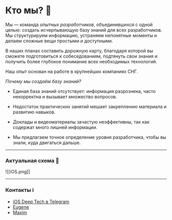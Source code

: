 # Кто мы? 🚀

Мы — команда *опытных разработчиков*, объединившихся с одной целью: создать исчерпывающую базу знаний для всех разработчиков. Мы структурируем информацию, устраняем непонятные моменты и делаем сложные вещи простыми и доступными.

В наших планах составить дорожную карту, благодаря которой вы сможете подготовиться к собеседованиям, подтянуть свои знания и получить более глубокое понимание всех необходимых технологий.

Наш опыт основан на работе в крупнейших компаниях СНГ.

*Почему мы создаём базу знаний?*

- Единая база знаний отсутствует: информация разрознена, часто некорректна и вызывает множество вопросов.

- Недостаток практических занятий мешает закреплению материала и развитию навыков.

- Доклады и видеоматериалы зачастую неэффективны, так как содержат много лишней информации.

- Мы предлагаем точное определение уровня разработчика, чтобы вы знали, куда двигаться дальше.
---
### Актуальная схема 🚏
![[iOS.png]]

---
### Контакты ℹ
- [iOS Deep Tech в Telegram](https://t.me/+QmMbHUGcAE5lOWQ6)
- [Eugene](https://t.me/kslff)
- [Maxim](https://t.me/maxiMath)